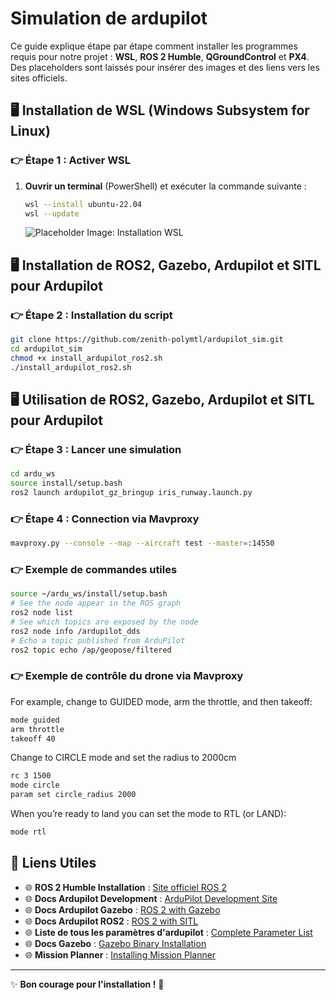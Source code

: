 # Simulation de ardupilot

Ce guide explique étape par étape comment installer les programmes requis pour notre projet : **WSL**, **ROS 2 Humble**, **QGroundControl** et **PX4**. Des placeholders sont laissés pour insérer des images et des liens vers les sites officiels.


## 🖥️ Installation de WSL (Windows Subsystem for Linux)

### 👉 Étape 1 : Activer WSL
1. **Ouvrir un terminal** (PowerShell) et exécuter la commande suivante :
   ```bash
   wsl --install ubuntu-22.04
   wsl --update
   ```

   ![Placeholder Image: Installation WSL](/docs/images/wsl-install.png)

## 🖥️ Installation de ROS2, Gazebo, Ardupilot et SITL pour Ardupilot 

### 👉 Étape 2 : Installation du script

   ```bash
   git clone https://github.com/zenith-polymtl/ardupilot_sim.git
   cd ardupilot_sim
   chmod +x install_ardupilot_ros2.sh
   ./install_ardupilot_ros2.sh
   ```

## 🖥️ Utilisation de ROS2, Gazebo, Ardupilot et SITL pour Ardupilot 

### 👉 Étape 3 : Lancer une simulation

   ```bash
   cd ardu_ws
   source install/setup.bash
   ros2 launch ardupilot_gz_bringup iris_runway.launch.py
   ```

### 👉 Étape 4 : Connection via Mavproxy

   ```bash
   mavproxy.py --console --map --aircraft test --master=:14550
   ```

### 👉 Exemple de commandes utiles

   ```bash
   source ~/ardu_ws/install/setup.bash
   # See the node appear in the ROS graph
   ros2 node list
   # See which topics are exposed by the node
   ros2 node info /ardupilot_dds
   # Echo a topic published from ArduPilot
   ros2 topic echo /ap/geopose/filtered
   ```

### 👉 Exemple de contrôle du drone via Mavproxy

For example, change to GUIDED mode, arm the throttle, and then takeoff:

   ```bash
   mode guided
   arm throttle
   takeoff 40
   ```

Change to CIRCLE mode and set the radius to 2000cm

   ```bash
   rc 3 1500
   mode circle
   param set circle_radius 2000
   ```

When you’re ready to land you can set the mode to RTL (or LAND):

   ```bash
   mode rtl
   ```




## 🔗 Liens Utiles

- 🌐 **ROS 2 Humble Installation** : [Site officiel ROS 2](https://docs.ros.org/en/humble/Installation/Ubuntu-Install-Debs.html)
- 🌐 **Docs Ardupilot Development** : [ArduPilot Development Site](https://ardupilot.org/dev/index.html)
- 🌐 **Docs Ardupilot Gazebo** : [ROS 2 with Gazebo](https://ardupilot.org/dev/docs/ros2-gazebo.html)
- 🌐 **Docs Ardupilot ROS2** : [ROS 2 with SITL](hhttps://ardupilot.org/plane/docs/parameters.html)
- 🌐 **Liste de tous les paramètres d'ardupilot** : [Complete Parameter List](https://ardupilot.org/dev/docs/ros2-sitl.html)
- 🌐 **Docs Gazebo** : [Gazebo Binary Installation](https://gazebosim.org/docs/harmonic/install_ubuntu/)
- 🌐 **Mission Planner** : [Installing Mission Planner](https://ardupilot.org/planner/docs/mission-planner-installation.html)


---

✨ **Bon courage pour l'installation !** 🚀